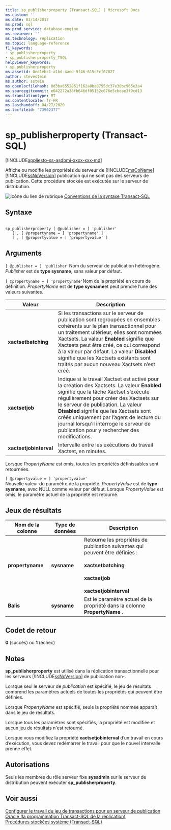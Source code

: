 ```yaml
---
title: sp_publisherproperty (Transact-SQL) | Microsoft Docs
ms.custom: ''
ms.date: 03/14/2017
ms.prod: sql
ms.prod_service: database-engine
ms.reviewer: ''
ms.technology: replication
ms.topic: language-reference
f1_keywords:
- sp_publisherproperty
- sp_publisherproperty_TSQL
helpviewer_keywords:
- sp_publisherproperty
ms.assetid: 0ed1ebc1-a1bd-4aed-9f46-615c5cf07827
author: stevestein
ms.author: sstein
ms.openlocfilehash: 0d3ba6552861f162a8ba0755dc37e30bc965e2a4
ms.sourcegitcommit: e042272a38fb646df05152c676e5cbeae3f9cd13
ms.translationtype: MT
ms.contentlocale: fr-FR
ms.lasthandoff: 04/27/2020
ms.locfileid: "73962377"
---
```

# <a name="sp_publisherproperty-transact-sql"></a>sp_publisherproperty (Transact-SQL)
[!INCLUDE[appliesto-ss-asdbmi-xxxx-xxx-md](../../includes/appliesto-ss-asdbmi-xxxx-xxx-md.md)]

  Affiche ou modifie les propriétés du serveur de [!INCLUDE[msCoName](../../includes/msconame-md.md)] [!INCLUDE[ssNoVersion](../../includes/ssnoversion-md.md)] publication qui ne sont pas des serveurs de publication. Cette procédure stockée est exécutée sur le serveur de distribution.  
  
 ![Icône du lien de rubrique](../../database-engine/configure-windows/media/topic-link.gif "Icône du lien de rubrique") [Conventions de la syntaxe Transact-SQL](../../t-sql/language-elements/transact-sql-syntax-conventions-transact-sql.md)  
  
## <a name="syntax"></a>Syntaxe  
  
```  
  
sp_publisherproperty [ @publisher = ] 'publisher'   
   [ , [ @propertyname = ] 'propertyname' ]   
   [ , [ @propertyvalue = ] 'propertyvalue' ]  
```  
  
## <a name="arguments"></a>Arguments  
`[ @publisher = ] 'publisher'`Nom du serveur de publication hétérogène. *Publisher* est de **type sysname**, sans valeur par défaut.  
  
`[ @propertyname = ] 'propertyname'`Nom de la propriété en cours de définition. *PropertyName* est de **type sysname**et peut prendre l’une des valeurs suivantes.  
  
|Valeur|Description|  
|-----------|-----------------|  
|**xactsetbatching**|Si les transactions sur le serveur de publication sont regroupées en ensembles cohérents sur le plan transactionnel pour un traitement ultérieur, elles sont nommées Xactsets. La valeur **Enabled** signifie que Xactsets peut être créé, ce qui correspond à la valeur par défaut. La valeur **Disabled** signifie que les Xactsets existants sont traités par aucun nouveau Xactsets n’est créé.|  
|**xactsetjob**|Indique si le travail Xactset est activé pour la création des Xactsets. La valeur **Enabled** signifie que la tâche Xactset s’exécute régulièrement pour créer des Xactsets sur le serveur de publication. La valeur **Disabled** signifie que les Xactsets sont créés uniquement par l’agent de lecture du journal lorsqu’il interroge le serveur de publication pour y rechercher des modifications.|  
|**xactsetjobinterval**|Intervalle entre les exécutions du travail Xactset, en minutes.|  
  
 Lorsque *PropertyName* est omis, toutes les propriétés définissables sont retournées.  
  
 `[ @propertyvalue = ] 'propertyvalue'`  
 Nouvelle valeur du paramètre de la propriété. *PropertyValue* est de **type sysname**, avec NULL comme valeur par défaut. Lorsque *PropertyValue* est omis, le paramètre actuel de la propriété est retourné.  
  
## <a name="result-sets"></a>Jeux de résultats  
  
|Nom de la colonne|Type de données|Description|  
|-----------------|---------------|-----------------|  
|**propertyname**|**sysname**|Retourne les propriétés de publication suivantes qui peuvent être définies :<br /><br /> **xactsetbatching**<br /><br /> **xactsetjob**<br /><br /> **xactsetjobinterval**|  
|**Balis**|**sysname**|Est le paramètre actuel de la propriété dans la colonne **PropertyName** .|  
  
## <a name="return-code-values"></a>Codet de retour  
 **0** (succès) ou **1** (échec)  
  
## <a name="remarks"></a>Notes  
 **sp_publisherproperty** est utilisé dans la réplication transactionnelle pour les serveurs [!INCLUDE[ssNoVersion](../../includes/ssnoversion-md.md)] de publication non-.  
  
 Lorsque seul le serveur de *publication* est spécifié, le jeu de résultats comprend les paramètres actuels de toutes les propriétés qui peuvent être définies.  
  
 Lorsque *PropertyName* est spécifié, seule la propriété nommée apparaît dans le jeu de résultats.  
  
 Lorsque tous les paramètres sont spécifiés, la propriété est modifiée et aucun jeu de résultats n'est retourné.  
  
 Lorsque vous modifiez la propriété **xactsetjobinterval** d’un travail en cours d’exécution, vous devez redémarrer le travail pour que le nouvel intervalle prenne effet.  
  
## <a name="permissions"></a>Autorisations  
 Seuls les membres du rôle serveur fixe **sysadmin** sur le serveur de distribution peuvent exécuter **sp_publisherproperty**.  
  
## <a name="see-also"></a>Voir aussi  
 [Configurer le travail du jeu de transactions pour un serveur de publication Oracle &#40;la programmation Transact-SQL de la réplication&#41;](../../relational-databases/replication/administration/configure-the-transaction-set-job-for-an-oracle-publisher.md)   
 [Procédures stockées système &#40;Transact-SQL&#41;](../../relational-databases/system-stored-procedures/system-stored-procedures-transact-sql.md)  
  
  
